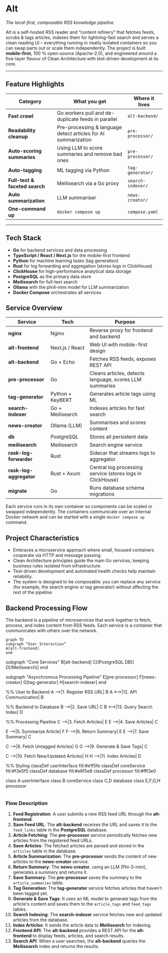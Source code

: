 # Alt

_The local-first, composable RSS knowledge pipeline._

Alt is a self-hosted RSS reader and “content refinery” that fetches feeds, scrubs & tags articles, indexes them for lightning-fast search and serves a clean reading UI – everything running in neatly isolated containers so you can swap parts out or scale them independently.
The project is built **mobile-first**, 100 % open-source (Apache-2.0), and engineered around a five-layer flavour of Clean Architecture with test-driven development at its core.

---

## Feature Highlights

| Category | What you get | Where it lives |
|----------|--------------|----------------|
| **Fast crawl** | Go workers pull and de-duplicate feeds in parallel | `alt-backend/` |
| **Readability cleanup** | Pre-processing & language detect articles for AI summarization | `pre-processor/` |
| **Auto-scoring summaries** | Using LLM to score summaries and remove bad ones | `pre-processor/` |
| **Auto-tagging** | ML tagging via Python | `tag-generator/` |
| **Full-text & faceted search** | Meilisearch via a Go proxy | `search-indexer/` |
| **Auto summarization** | LLM summariser | `news-creator/` |
| **One-command up** | `docker compose up` | `compose.yaml` |

---

## Tech Stack

- **Go** for backend services and data processing
- **TypeScript / React / Next.js** for the mobile-first frontend
- **Python** for machine learning tasks (tag generation)
- **Rust** for log forwarding and aggregation (stores logs in ClickHouse)
- **ClickHouse** for high-performance analytical data storage
- **PostgreSQL** as the primary data store
- **Meilisearch** for full-text search
- **Ollama** with the phi4-mini model for LLM summarization
- **Docker Compose** orchestrates all services

## Service Overview

| Service | Tech | Purpose |
|---------|------|---------|
| **nginx** | Nginx | Reverse proxy for frontend and backend |
| **alt-frontend** | Next.js / React | Web UI with mobile-first design |
| **alt-backend** | Go + Echo | Fetches RSS feeds, exposes REST API |
| **pre-processor** | Go | Cleans articles, detects language, scores LLM summaries |
| **tag-generator** | Python + KeyBERT | Generates article tags using ML |
| **search-indexer** | Go + Meilisearch | Indexes articles for fast search |
| **news-creator** | Ollama (LLM) | Summarises and scores content |
| **db** | PostgreSQL | Stores all persistent data |
| **meilisearch** | Meilisearch | Search engine service |
| **rask-log-forwarder** | Rust | Sidecar that streams logs to aggregator |
| **rask-log-aggregator** | Rust + Axum | Central log processing service (stores logs in ClickHouse) |
| **migrate** | Go | Runs database schema migrations |

Each service runs in its own container so components can be scaled or swapped independently. The containers communicate over an internal Docker network and can be started with a single `docker compose up` command.

## Project Characteristics

- Embraces a microservice approach where small, focused containers cooperate via HTTP and message passing.
- Clean Architecture principles guide the main Go services, keeping business rules isolated from infrastructure.
- Test-driven development and automated health checks help maintain reliability.
- The system is designed to be composable: you can replace any service (for example, the search engine or tag generator) without affecting the rest of the pipeline.

## Backend Processing Flow

The backend is a pipeline of microservices that work together to fetch, process, and index content from RSS feeds. Each service is a container that communicates with others over the network.

```mermaid
graph TD
subgraph “User Interaction”
A[alt-frontend]
end

```
subgraph "Core Services"
    B[alt-backend]
    C[(PostgreSQL DB)]
    D[(Meilisearch)]
end

subgraph "Asynchronous Processing Pipeline"
    E[pre-processor]
    F[news-creator]
    G[tag-generator]
    H[search-indexer]
end

%% User to Backend
A -->|1. Register RSS URL| B
A <-->|12. API Communication| B

%% Backend to Database
B -->|2. Save URL| C
B <-->|13. Query Search Index| D

%% Processing Pipeline
C -->|3. Fetch Articles| E
E -->|4. Save Articles| C

E -->|5. Summarize Article| F
F -->|6. Return Summary| E
E -->|7. Save Summary| C

C -->|8. Fetch Untagged Articles| G
G -->|9. Generate & Save Tags| C

C -->|10. Fetch New/Updated Articles| H
H -->|11. Index Articles| D

%% Styling
classDef userInterface fill:#e1f5fe
classDef coreService fill:#f3e5f5
classDef database fill:#e8f5e8
classDef processor fill:#fff3e0

class A userInterface
class B coreService
class C,D database
class E,F,G,H processor
```

```

### Flow Description

1.  **Feed Registration**: A user submits a new RSS feed URL through the **alt-frontend**.
2.  **Save Feed URL**: The **alt-backend** receives the URL and saves it to the `feed_links` table in the **PostgreSQL** database.
3.  **Article Fetching**: The **pre-processor** service periodically fetches new articles from the registered feed URLs.
4.  **Save Articles**: The fetched articles are parsed and stored in the `articles` table in the database.
5.  **Article Summarization**: The **pre-processor** sends the content of new articles to the **news-creator** service.
6.  **Return Summary**: The **news-creator**, using an LLM (Phi-3-mini), generates a summary and returns it.
7.  **Save Summary**: The **pre-processor** saves the summary to the `article_summaries` table.
8.  **Tag Generation**: The **tag-generator** service fetches articles that haven't been tagged yet.
9.  **Generate & Save Tags**: It uses an ML model to generate tags from the article's content and saves them to the `article_tags` and `feed_tags` tables.
10. **Search Indexing**: The **search-indexer** service fetches new and updated articles from the database.
11. **Index Articles**: It sends the article data to **Meilisearch** for indexing.
12. **Frontend API**: The **alt-backend** provides a REST API for the **alt-frontend** to display feeds, articles, and search results.
13. **Search API**: When a user searches, the **alt-backend** queries the **Meilisearch** index and returns the results.

